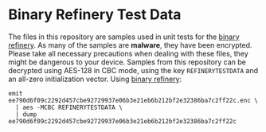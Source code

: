 # Binary Refinery Test Data

The files in this repository are samples used in unit tests for the [binary refinery][binref]. As many of
the samples are **malware**, they have been encrypted. Please take all necessary precautions when dealing
with these files, they might be dangerous to your device.
Samples from this repository can be decrypted using AES-128 in CBC mode, using the key `REFINERYTESTDATA`
and an all-zero initialization vector. Using [binary refinery][binref]:
```
emit ee790d6f09c2292d457cbe92729937e06b3e21eb6b212bf2e32386ba7c2ff22c.enc \
  | aes -MCBC REFINERYTESTDATA \
  | dump ee790d6f09c2292d457cbe92729937e06b3e21eb6b212bf2e32386ba7c2ff22c
```

[binref]: https://github.com/binref/refinery/